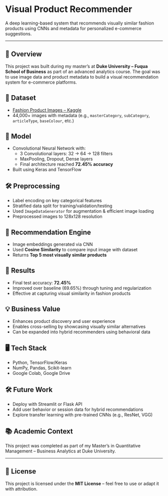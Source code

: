 # Visual Product Recommender

A deep learning-based system that recommends visually similar fashion products using CNNs and metadata for personalized e-commerce suggestions.

---

## 📌 Overview

This project was built during my master’s at **Duke University – Fuqua School of Business** as part of an advanced analytics course. The goal was to use image data and product metadata to build a visual recommendation system for e-commerce platforms.

## 📂 Dataset

- [Fashion Product Images – Kaggle](https://www.kaggle.com/datasets/paramaggarwal/fashion-product-images-small)
- 44,000+ images with metadata (e.g., `masterCategory`, `subCategory`, `articleType`, `baseColour`, etc.)

## 🧠 Model

- Convolutional Neural Network with:
  - 3 Convolutional layers: 32 → 64 → 128 filters
  - MaxPooling, Dropout, Dense layers
  - Final architecture reached **72.45% accuracy**
- Built using Keras and TensorFlow

## 🛠 Preprocessing

- Label encoding on key categorical features
- Stratified data split for training/validation/testing
- Used `ImageDataGenerator` for augmentation & efficient image loading
- Preprocessed images to 128x128 resolution

## 🔁 Recommendation Engine

- Image embeddings generated via CNN
- Used **Cosine Similarity** to compare input image with dataset
- Returns **Top 5 most visually similar products**

## 🎯 Results

- Final test accuracy: **72.45%**
- Improved over baseline (69.65%) through tuning and regularization
- Effective at capturing visual similarity in fashion products

## 💡 Business Value

- Enhances product discovery and user experience
- Enables cross-selling by showcasing visually similar alternatives
- Can be expanded into hybrid recommenders using behavioral data

## 🖥 Tech Stack

- Python, TensorFlow/Keras
- NumPy, Pandas, Scikit-learn
- Google Colab, Google Drive

## 🛠 Future Work

- Deploy with Streamlit or Flask API
- Add user behavior or session data for hybrid recommendations
- Explore transfer learning with pre-trained CNNs (e.g., ResNet, VGG)

## 📚 Academic Context

This project was completed as part of my Master’s in Quantitative Management – Business Analytics at Duke University.

---

## 📄 License

This project is licensed under the **MIT License** – feel free to use or adapt it with attribution.
